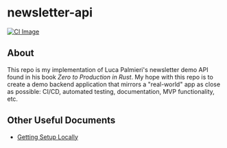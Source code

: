 # newsletter-api

[![CI Image]][newsletter-api general CI]

[CI Image]: https://img.shields.io/github/workflow/status/austintheriot/newsletter-api/Rust?label=build&style=flat-square
[newsletter-api general CI]: https://github.com/austintheriot/newsletter-api/actions/workflows/general.yml

## About

This repo is my implementation of Luca Palmieri's newsletter demo API found in his book *Zero to Production in Rust*. My hope with this repo is to create a demo backend application that mirrors a "real-world" app as close as possible: CI/CD, automated testing, documentation, MVP functionality, etc.

## Other Useful Documents

- [Getting Setup Locally](SETUP.md)